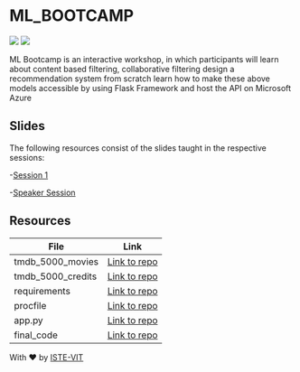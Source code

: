 # ML_BOOTCAMP
![](https://user-images.githubusercontent.com/71590944/111881788-33353b80-89d8-11eb-9db1-746eba087b05.png)
![](https://github.com/abhi-shek-09/ML_BOOTCMP/blob/main/Frame_poster.png)

ML Bootcamp is an interactive workshop, in which participants will learn about content based filtering, collaborative filtering design a recommendation system from scratch learn how to make these above models accessible by using Flask Framework and host the API on Microsoft Azure

## Slides
The following resources consist of the slides taught in the respective sessions:

-[Session 1](https://github.com/abhi-shek-09/ML_BOOTCMP/blob/main/ML_Bootcamp_final.pptx)

-[Speaker Session](https://www.youtube.com/watch?v=m42QcqKBD8M&t=897s)

## Resources

|File             |Link|
|-----------------|----|
|tmdb_5000_movies |[Link to repo](https://github.com/abhi-shek-09/ML_BOOTCMP/blob/main/tmdb_5000_movies.csv)           |
|tmdb_5000_credits|[Link to repo](https://drive.google.com/file/d/1bDL_4-X1EPiiZ0M-SLqQ0_bbiXQvfiah/view?usp=sharing)  |
|requirements     |[Link to repo](https://github.com/abhi-shek-09/ML_BOOTCMP/blob/main/requirements.txt)               |
|procfile         |[Link to repo](https://github.com/abhi-shek-09/ML_BOOTCMP/blob/main/Procfile)                       |
|app.py           |[Link to repo](https://github.com/abhi-shek-09/ML_BOOTCMP/blob/main/app.py)                         |
|final_code       |[Link to repo](https://github.com/abhi-shek-09/ML_BOOTCMP/blob/main/movierecfinal.py)               |

With ❤️ by [ISTE-VIT](https://istevit.in/)
